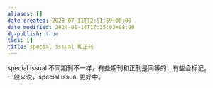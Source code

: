 ```yaml
---
aliases: []
date created: 2023-07-11T12:51:59+08:00
date modified: 2024-01-14T17:35:03+08:00
dg-publish: true
tags: []
title: special issual 和正刊
---
```


special issual 不同期刊不一样，有些期刊和正刊是同等的，有些会标记。  
一般来说，special issual 更好中。
